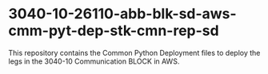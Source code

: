 # 3040-10-26110-abb-blk-sd-aws-cmm-pyt-dep-stk-cmn-rep-sd
This repository contains the Common Python Deployment files to deploy the legs in the 3040-10 Communication BLOCK in AWS.
